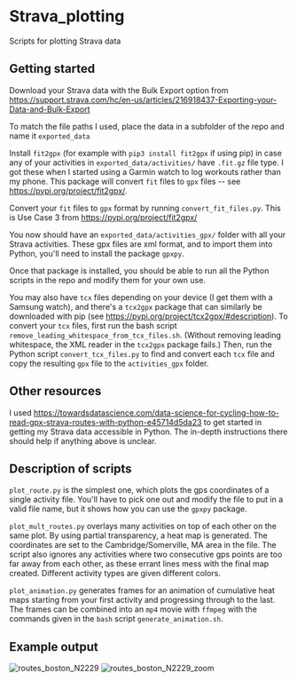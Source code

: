 # Strava_plotting
Scripts for plotting Strava data

## Getting started

Download your Strava data with the Bulk Export option from https://support.strava.com/hc/en-us/articles/216918437-Exporting-your-Data-and-Bulk-Export

To match the file paths I used, place the data in a subfolder of the repo and name it ```exported_data```

Install ```fit2gpx``` (for example with ```pip3 install fit2gpx``` if using pip) in case any of your activities in ```exported_data/activities/``` have ```.fit.gz``` file type. I got these when I started using a Garmin watch to log workouts rather than my phone. This package will convert ```fit``` files to ```gpx``` files -- see https://pypi.org/project/fit2gpx/.

Convert your ```fit``` files to ```gpx``` format by running ```convert_fit_files.py```. This is Use Case 3 from https://pypi.org/project/fit2gpx/

You now should have an ```exported_data/activities_gpx/``` folder with all your Strava activities. These gpx files are xml format, and to import them into Python, you'll need to install the package ```gpxpy```.

Once that package is installed, you should be able to run all the Python scripts in the repo and modify them for your own use.

You may also have ```tcx``` files depending on your device (I get them with a Samsung watch), and there's a ```tcx2gpx``` package that can similarly be downloaded with pip (see https://pypi.org/project/tcx2gpx/#description). To convert your ```tcx``` files, first run the bash script ```remove_leading_whitespace_from_tcx_files.sh```. (Without removing leading whitespace, the XML reader in the ```tcx2gpx``` package fails.) Then, run the Python script ```convert_tcx_files.py``` to find and convert each ```tcx``` file and copy the resulting ```gpx``` file to the ```activities_gpx``` folder.

## Other resources

I used https://towardsdatascience.com/data-science-for-cycling-how-to-read-gpx-strava-routes-with-python-e45714d5da23 to get started in getting my Strava data accessible in Python. The in-depth instructions there should help if anything above is unclear.

## Description of scripts

```plot_route.py``` is the simplest one, which plots the gps coordinates of a single activity file. You'll have to pick one out and modify the file to put in a valid file name, but it shows how you can use the ```gpxpy``` package.

```plot_mult_routes.py``` overlays many activities on top of each other on the same plot. By using partial transparency, a heat map is generated. The coordinates are set to the Cambridge/Somerville, MA area in the file. The script also ignores any activities where two consecutive gps points are too far away from each other, as these errant lines mess with the final map created. Different activity types are given different colors.

```plot_animation.py``` generates frames for an animation of cumulative heat maps starting from your first activity and progressing through to the last. The frames can be combined into an ```mp4``` movie with ```ffmpeg``` with the commands given in the ```bash``` script ```generate_animation.sh```.

## Example output
![routes_boston_N2229](https://user-images.githubusercontent.com/2495587/151738930-58fd8403-76ab-4158-b556-cf31bf543a4c.png)
![routes_boston_N2229_zoom](https://user-images.githubusercontent.com/2495587/151738935-953a437e-a095-454c-9549-e77e7b83344f.png)

